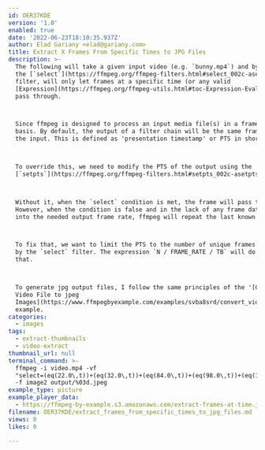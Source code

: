 ```yaml
---
id: OER37KDE
version: '1.0'
enabled: true
date: '2022-06-23T18:10:35.937Z'
author: Elad Gariany <elad@gariany.com>
title: Extract X Frames From Specific Times to JPG Files
description: >-
  The following will take a given input video (e.g. `bunny.mp4`) and by using
  the [`select`](https://ffmpeg.org/ffmpeg-filters.html#select_002c-aselect)
  filter, will only let frames at a specific time (or any valid
  [Expression](https://ffmpeg.org/ffmpeg-utils.html#toc-Expression-Evaluation))
  pass through.



  Since ffmpeg is designed to process an input media file(s) in a frame-by-frame
  basis. By default, the output of a filter chain will be the same frame rate as
  the input. This is defined as 'presentation timestamp' or PTS in short.



  To override this, we need to modify the PTS of the output using the
  [`setpts`](https://ffmpeg.org/ffmpeg-filters.html#setpts_002c-asetpts) filter.



  Without it, when the `select` condition is met, the frame will pass through.
  However, when the condition is false and in the lack of any frame data to fill
  into the needed output frame rate, ffmpeg will repeat the last known frame.



  To fix that, we want to limit the PTS to the number of unique frames generated
  by the `select` filter. The expression `N / FRAME_RATE / TB` will do exactly
  that.



  To generate jpg output files, I follow the same principles of the '[Conver
  Video File to jpeg
  Images](https://www.ffmpegbyexample.com/examples/svba8srd/convert_video_file_to_jpeg_images/)'
  example.
categories:
  - images
tags:
  - extract-thumbnails
  - video-extract
thumbnail_url: null
terminal_command: >-
  ffmpeg -i video.mp4 -vf
  "select=(eq(22.0\,t))+(eq(32.0\,t))+(eq(84.0\,t))+(eq(98.0\,t))+(eq(120.0\,t)),setpts=N/FRAME_RATE/TB"
  -f image2 output/%03d.jpeg
example_type: picture
example_player_data:
  - https://ffmpeg-by-example.s3.amazonaws.com/extract-frames-at-time.jpg
filename: OER37KDE/extract_frames_from_specific_times_to_jpg_files.md
views: 0
likes: 0

---
```

